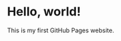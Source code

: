 <!DOCTYPE html>
<html>
<head>
    <title>Welcome to My GitHub Pages Site!</title>
</head>
<body>
    <h1>Hello, world!</h1>
    <p>This is my first GitHub Pages website.</p>
</body>
</html>

